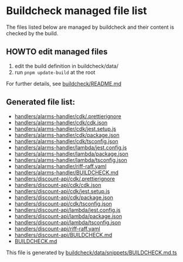 # Buildcheck managed file list
The files listed below are managed by buildcheck and their content is checked by the build.

## HOWTO edit managed files
1. edit the build definition in buildcheck/data/
2. run `pnpm update-build` at the root

For further details, see [buildcheck/README.md](./buildcheck/README.md)

## Generated file list:
- [handlers/alarms-handler/cdk/.prettierignore](handlers/alarms-handler/cdk/.prettierignore)
- [handlers/alarms-handler/cdk/cdk.json](handlers/alarms-handler/cdk/cdk.json)
- [handlers/alarms-handler/cdk/jest.setup.js](handlers/alarms-handler/cdk/jest.setup.js)
- [handlers/alarms-handler/cdk/package.json](handlers/alarms-handler/cdk/package.json)
- [handlers/alarms-handler/cdk/tsconfig.json](handlers/alarms-handler/cdk/tsconfig.json)
- [handlers/alarms-handler/lambda/jest.config.js](handlers/alarms-handler/lambda/jest.config.js)
- [handlers/alarms-handler/lambda/package.json](handlers/alarms-handler/lambda/package.json)
- [handlers/alarms-handler/lambda/tsconfig.json](handlers/alarms-handler/lambda/tsconfig.json)
- [handlers/alarms-handler/riff-raff.yaml](handlers/alarms-handler/riff-raff.yaml)
- [handlers/alarms-handler/BUILDCHECK.md](handlers/alarms-handler/BUILDCHECK.md)
- [handlers/discount-api/cdk/.prettierignore](handlers/discount-api/cdk/.prettierignore)
- [handlers/discount-api/cdk/cdk.json](handlers/discount-api/cdk/cdk.json)
- [handlers/discount-api/cdk/jest.setup.js](handlers/discount-api/cdk/jest.setup.js)
- [handlers/discount-api/cdk/package.json](handlers/discount-api/cdk/package.json)
- [handlers/discount-api/cdk/tsconfig.json](handlers/discount-api/cdk/tsconfig.json)
- [handlers/discount-api/lambda/jest.config.js](handlers/discount-api/lambda/jest.config.js)
- [handlers/discount-api/lambda/package.json](handlers/discount-api/lambda/package.json)
- [handlers/discount-api/lambda/tsconfig.json](handlers/discount-api/lambda/tsconfig.json)
- [handlers/discount-api/riff-raff.yaml](handlers/discount-api/riff-raff.yaml)
- [handlers/discount-api/BUILDCHECK.md](handlers/discount-api/BUILDCHECK.md)
- [BUILDCHECK.md](BUILDCHECK.md)

This file is generated by [buildcheck/data/snippets/BUILDCHECK.md.ts](./buildcheck/data/snippets/BUILDCHECK.md.ts)
